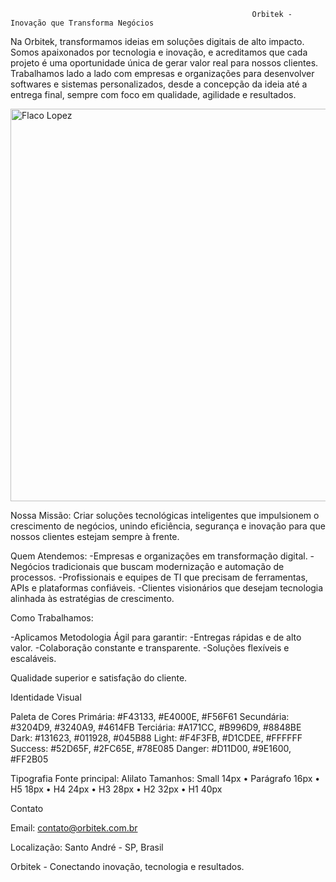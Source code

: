                                                           Orbitek - Inovação que Transforma Negócios

Na Orbitek, transformamos ideias em soluções digitais de alto impacto. Somos apaixonados por tecnologia e inovação, e acreditamos que cada projeto é uma oportunidade única de gerar valor real para nossos clientes.
Trabalhamos lado a lado com empresas e organizações para desenvolver softwares e sistemas personalizados, desde a concepção da ideia até a entrega final, sempre com foco em qualidade, agilidade e resultados.

<img width="628" height="628" alt="Flaco Lopez" src="https://github.com/user-attachments/assets/9d5386aa-8af9-4af5-a4bb-4d92e3874f71" />

Nossa Missão:
Criar soluções tecnológicas inteligentes que impulsionem o crescimento de negócios, unindo eficiência, segurança e inovação para que nossos clientes estejam sempre à frente.

Quem Atendemos:
-Empresas e organizações em transformação digital.
-Negócios tradicionais que buscam modernização e automação de processos.
-Profissionais e equipes de TI que precisam de ferramentas, APIs e plataformas confiáveis.
-Clientes visionários que desejam tecnologia alinhada às estratégias de crescimento.

Como Trabalhamos:

-Aplicamos Metodologia Ágil para garantir:
-Entregas rápidas e de alto valor.
-Colaboração constante e transparente.
-Soluções flexíveis e escaláveis.

Qualidade superior e satisfação do cliente.


Identidade Visual

Paleta de Cores
Primária: #F43133, #E4000E, #F56F61
Secundária: #3204D9, #3240A9, #4614FB
Terciária: #A171CC, #B996D9, #8848BE
Dark: #131623, #011928, #045B88
Light: #F4F3FB, #D1CDEE, #FFFFFF
Success: #52D65F, #2FC65E, #78E085
Danger: #D11D00, #9E1600, #FF2B05

Tipografia
Fonte principal: Alilato
Tamanhos: Small 14px • Parágrafo 16px • H5 18px • H4 24px • H3 28px • H2 32px • H1 40px

Contato

Email: contato@orbitek.com.br

Localização: Santo André - SP, Brasil

Orbitek - Conectando inovação, tecnologia e resultados.
